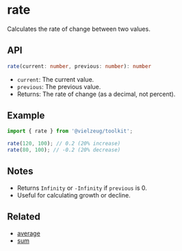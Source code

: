 # rate

Calculates the rate of change between two values.

## API

```ts
rate(current: number, previous: number): number
```

- `current`: The current value.
- `previous`: The previous value.
- Returns: The rate of change (as a decimal, not percent).

## Example

```ts
import { rate } from '@vielzeug/toolkit';

rate(120, 100); // 0.2 (20% increase)
rate(80, 100); // -0.2 (20% decrease)
```

## Notes

- Returns `Infinity` or `-Infinity` if `previous` is 0.
- Useful for calculating growth or decline.

## Related

- [average](./average.md)
- [sum](./sum.md)
